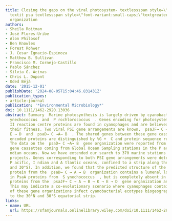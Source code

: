 ```yaml
---
title: Closing the gaps on the viral photosystem‐ textlessspan style=\"font-variant:small-caps;\"textgreaterItextless/spantextgreater
  textit psa textlessspan style=\"font-variant:small-caps;\"textgreaterDCABtextless/spantextgreater  gene
  organization
authors:
- Sheila Roitman
- José Flores‐Uribe
- Alon Philosof
- Ben Knowles
- Forest Rohwer
- J. Cesar Ignacio‐Espinoza
- Matthew B. Sullivan
- Francisco M. Cornejo‐Castillo
- Pablo Sánchez
- Silvia G. Acinas
- Chris L. Dupont
- Oded Béjà
date: '2015-12-01'
publishDate: '2024-08-05T15:04:46.831431Z'
publication_types:
- article-journal
publication: '*Environmental Microbiology*'
doi: 10.1111/1462-2920.13036
abstract: Summary  Marine photosynthesis is largely driven by cyanobacteria, namely  S
  ynechococcus  and  P rochlorococcus  . Genes encoding for photosystem ( PS ) I and
  II reaction centre proteins are found in cyanophages and are believed to increase
  their fitness. Two viral PSI gene arrangements are known,  psaJF→ C →A→ B → K →
  E → D  and  psaD→ C →A→ B  . The shared genes between these gene cassettes and their
  encoded proteins are distinguished by %G +  C and protein sequence respectively.
  The data on the  psaD→ C →A→ B  gene organization were reported from only two partial
  gene cassettes coming from Global Ocean Sampling stations in the P acific and I
  ndian oceans. Now we have extended our search to 370 marine stations from six metagenomic
  projects. Genes corresponding to both PSI gene arrangements were detected in the
  P acific, I ndian and A tlantic oceans, confined to a strip along the equator (30°N
  and 30°S). In addition, we found that the predicted structure of the viral PsaA
  protein from the  psaD→ C → A → B  organization contains a lumenal loop conserved
  in PsaA proteins from  S ynechococcus  , but is completely absent in viral PsaA
  proteins from the  psaJF→ C → A → B → K → E → D  gene organization and most  P rochlorococcus  strains.
  This may indicate a co‐evolutionary scenario where cyanophages containing either
  of these gene organizations infect cyanobacterial ecotypes biogeographically restricted
  to the 30°N and 30°S equatorial strip.
links:
- name: URL
  url: https://sfamjournals.onlinelibrary.wiley.com/doi/10.1111/1462-2920.13036
---
```

